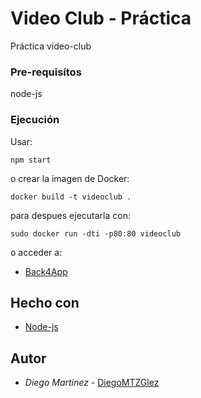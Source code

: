 # Video Club - Práctica

Práctica video-club

### Pre-requisítos

node-js

### Ejecución

Usar:

```
npm start
```

o crear la imagen de Docker:

```
docker build -t videoclub .
```

para despues ejecutarla con:

```
sudo docker run -dti -p80:80 videoclub
```
o acceder a:

  - [Back4App](https://videoclub-olxlme8c.b4a.run/)

## Hecho con

  - [Node-js](https://nodejs.org/es)

## Autor

  - *Diego Martínez* -
    [DiegoMTZGlez](https://github.com/DiegoMTZGlz)